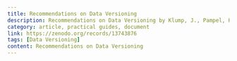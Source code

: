 ```yaml
---
title: Recommendations on Data Versioning
description: Recommendations on Data Versioning by Klump, J., Pampel, H., Rothfritz, L., & Strecker, D. (2024).
category: article, practical guides, document
link: https://zenodo.org/records/13743876
tags: [Data Versioning]
content: Recommendations on Data Versioning
---
```

